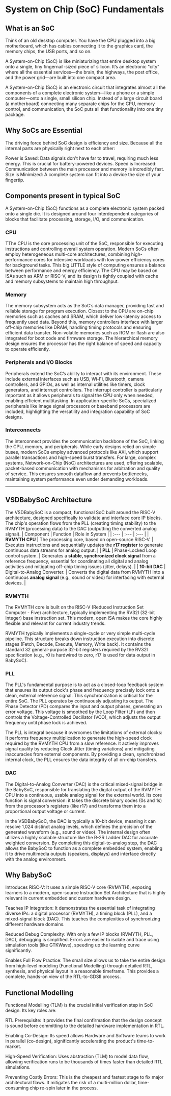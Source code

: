 # System on Chip (SoC) Fundamentals

## What is an SoC 

Think of an old desktop computer. You have the CPU plugged into a big motherboard, which has cables connecting it to the graphics card, the memory chips, the USB ports, and so on.

A System-on-Chip (SoC) is like miniaturizing that entire desktop system onto a single, tiny fingernail-sized piece of silicon. It’s an electronic "city" where all the essential services—the brain, the highways, the post office, and the power grid—are built into one compact area.

A System-on-Chip (SoC) is an electronic circuit that integrates almost all the components of a complete electronic system—like a phone or a simple computer—onto a single, small silicon chip. Instead of a large circuit board (a motherboard) connecting many separate chips for the CPU, memory control, and communication, the SoC puts all that functionality into one tiny package.

## Why SoCs are Essential

The driving force behind SoC design is efficiency and size. Because all the internal parts are physically right next to each other:

Power is Saved: Data signals don't have far to travel, requiring much less energy. This is crucial for battery-powered devices.
Speed is Increased: Communication between the main processor and memory is incredibly fast.
Size is Minimized: A complete system can fit into a device the size of your fingertip.

## Components present in typical SoC 

A System-on-Chip (SoC) functions as a complete electronic system packed onto a single die. It is designed around four interdependent categories of blocks that facilitate processing, storage, I/O, and communication.

### CPU 
TThe CPU is the core processing unit of the SoC, responsible for executing instructions and controlling overall system operation. Modern SoCs often employ heterogeneous multi-core architectures, combining high-performance cores for intensive workloads with low-power efficiency cores for background tasks. This big.LITTLE style of computing ensures a balance between performance and energy efficiency. The CPU may be based on ISAs such as ARM or RISC-V, and its design is tightly coupled with cache and memory subsystems to maintain high throughput.

###  Memory
The memory subsystem acts as the SoC’s data manager, providing fast and reliable storage for program execution. Closest to the CPU are on-chip memories such as caches and SRAM, which deliver low-latency access to frequently used data. Beyond this, memory controllers interface with larger off-chip memories like DRAM, handling timing protocols and ensuring efficient data transfer. Non-volatile memories such as ROM or flash are also integrated for boot code and firmware storage. The hierarchical memory design ensures the processor has the right balance of speed and capacity to operate efficiently.

### Peripherals and I/O Blocks 
Peripherals extend the SoC’s ability to interact with its environment. These include external interfaces such as USB, Wi-Fi, Bluetooth, camera controllers, and GPIOs, as well as internal utilities like timers, clock generators, and interrupt controllers. The interrupt controller is particularly important as it allows peripherals to signal the CPU only when needed, enabling efficient multitasking. In application-specific SoCs, specialized peripherals like image signal processors or baseband processors are included, highlighting the versatility and integration capability of SoC designs.

###  Interconnects
The interconnect provides the communication backbone of the SoC, linking the CPU, memory, and peripherals. While early designs relied on simple buses, modern SoCs employ advanced protocols like AXI, which support parallel transactions and high-speed burst transfers. For large, complex systems, Network-on-Chip (NoC) architectures are used, offering scalable, packet-based communication with mechanisms for arbitration and quality of service. This ensures smooth dataflow and prevents bottlenecks, maintaining system performance even under demanding workloads.

---

## VSDBabySoC Architecture
The VSDBabySoC is a compact, functional SoC built around the RISC-V architecture, designed specifically to validate and interface core IP blocks.
The chip's operation flows from the PLL (creating timing stability) to the RVMYTH (processing data) to the DAC (outputting the converted analog signal).
| Component | Function | Role in System |
| :--- | :--- | :--- |
| **RVMYTH CPU** | The processing core, based on open-source RISC-V. | Executes instructions and sequentially updates the **r17 register** to generate continuous data streams for analog output. |
| **PLL** | Phase-Locked Loop control system. | Generates a **stable, synchronized clock signal** from a reference frequency, essential for coordinating all digital and analog activities and mitigating off-chip timing issues (jitter, delays). |
| **10-bit DAC** | Digital-to-Analog Converter. | Converts the digital data from RVMYTH into a continuous **analog signal** (e.g., sound or video) for interfacing with external devices. |

### RVMYTH 
The RVMYTH core is built on the RISC-V (Reduced Instruction Set Computer - Five) architecture, typically implementing the RV32I (32-bit Integer) base instruction set. This modern, open ISA makes the core highly flexible and relevant for current industry trends.

RVMYTH typically implements a single-cycle or very simple multi-cycle pipeline. This structure breaks down instruction execution into discrete stages (Fetch, Decode, Execute, Memory, Write back).  It contains the standard 32 general-purpose 32-bit registers required by the RV32I specification (e.g., r0 is hardwired to zero, r17 is used for data output in BabySoC).

### PLL 
The PLL's fundamental purpose is to act as a closed-loop feedback system that ensures its output clock's phase and frequency precisely lock onto a clean, external reference signal. This synchronization is critical for the entire SoC.
The PLL operates by continuously adjusting its output. The Phase Detector (PD) compares the input and output phases, generating an error voltage. This voltage is smoothed by the Loop Filter (LF) and then controls the Voltage-Controlled Oscillator (VCO), which adjusts the output frequency until phase lock is achieved.

The PLL is integral because it overcomes the limitations of external clocks:
It performs frequency multiplication to generate the high-speed clock required by the RVMYTH CPU from a slow reference.
It actively improves signal quality by reducing Clock Jitter (timing variations) and mitigating inaccuracies from external components. By providing a clean, synchronized internal clock, the PLL ensures the data integrity of all on-chip transfers.

### DAC
The Digital-to-Analog Converter (DAC) is the critical mixed-signal bridge in the BabySoC, responsible for translating the digital output of the RVMYTH CPU into a continuous, usable analog signal for the external world. Its core function is signal conversion: it takes the discrete binary codes (0s and 1s) from the processor's registers (like r17) and transforms them into a proportional output voltage or current.

In the VSDBabySoC, the DAC is typically a 10-bit device, meaning it can resolve 1,024 distinct analog levels, which defines the precision of the generated waveform (e.g., sound or video). The internal design often utilizes a highly scalable structure like the R-2R Ladder DAC for accurate weighted conversion. By completing this digital-to-analog step, the DAC allows the BabySoC to function as a complete embedded system, enabling it to drive multimedia outputs (speakers, displays) and interface directly with the analog environment.

## Why BabySoC
Introduces RISC-V: It uses a simple RISC-V core (RVMYTH), exposing learners to a modern, open-source Instruction Set Architecture that is highly relevant in current embedded and custom hardware design.

Teaches IP Integration: It demonstrates the essential task of integrating diverse IPs: a digital processor (RVMYTH), a timing block (PLL), and a mixed-signal block (DAC). This teaches the complexities of synchronizing different hardware domains.

Reduced Debug Complexity: With only a few IP blocks (RVMYTH, PLL, DAC), debugging is simplified. Errors are easier to isolate and trace using simulation tools (like GTKWave), speeding up the learning curve significantly.

Enables Full Flow Practice: The small size allows us to take the entire design from high-level modeling (Functional Modelling) through detailed RTL, synthesis, and physical layout in a reasonable timeframe. This provides a complete, hands-on view of the RTL-to-GDSII process.

## Functional Modelling 
Functional Modelling (TLM) is the crucial initial verification step in SoC design. Its key roles are:

RTL Prerequisite: It provides the final confirmation that the design concept is sound before committing to the detailed hardware implementation in RTL.

Enabling Co-Design: Its speed allows Hardware and Software teams to work in parallel (co-design), significantly accelerating the product's time-to-market.

High-Speed Verification: Uses abstraction (TLM) to model data flow, allowing verification runs to be thousands of times faster than detailed RTL simulations.

Preventing Costly Errors: This is the cheapest and fastest stage to fix major architectural flaws. It mitigates the risk of a multi-million dollar, time-consuming chip re-spin later in the process.




